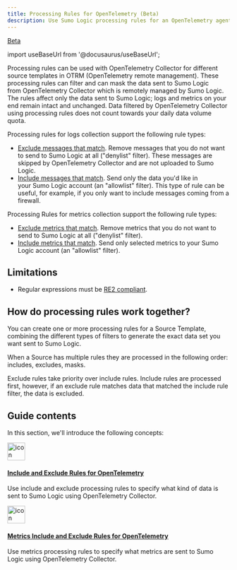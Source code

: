 ```yaml
---
title: Processing Rules for OpenTelemetry (Beta)
description: Use Sumo Logic processing rules for an OpenTelemetry agent with an OpenTelemetry remote management (OTRM) source template.
---
```

<head>
  <meta name="robots" content="noindex" />
</head>

<p><a href="/docs/beta"><span className="beta">Beta</span></a></p>

import useBaseUrl from '@docusaurus/useBaseUrl';

Processing rules can be used with OpenTelemetry Collector for different source templates in OTRM (OpenTelemetry remote management). These processing rules can filter and can mask the data sent to Sumo Logic from OpenTelemetry Collector which is remotely managed by Sumo Logic. The rules affect only the data sent to Sumo Logic; logs and metrics on your end remain intact and unchanged. Data filtered by OpenTelemetry Collector using processing rules does not count towards your daily data volume quota.

Processing rules for logs collection support the following rule types:

* [Exclude messages that match](/docs/send-data/opentelemetry-collector/processing-rules/include-and-exclude-rules-otel.md). Remove messages that you do not want to send to Sumo Logic at all ("denylist" filter). These messages are skipped by OpenTelemetry Collector and are not uploaded to Sumo Logic.
* [Include messages that match](/docs/send-data/opentelemetry-collector/processing-rules/include-and-exclude-rules-otel.md). Send only the data you'd like in your Sumo Logic account (an "allowlist" filter). This type of rule can be useful, for example, if you only want to include messages coming from a firewall.

Processing Rules for metrics collection support the following rule types:

* [Exclude metrics that match](/docs/send-data/opentelemetry-collector/processing-rules/metrics-include-and-exclude-rules-otel.md). Remove metrics that you do not want to send to Sumo Logic at all ("denylist" filter).
* [Include metrics that match](/docs/send-data/opentelemetry-collector/processing-rules/metrics-include-and-exclude-rules-otel.md). Send only selected metrics to your Sumo Logic account (an "allowlist" filter). 

## Limitations

* Regular expressions must be [RE2 compliant](https://github.com/google/re2/wiki/Syntax).

## How do processing rules work together?

You can create one or more processing rules for a Source Template, combining the different types of filters to generate the exact data set you want sent to Sumo Logic.  

When a Source has multiple rules they are processed in the following order: includes, excludes, masks.   

Exclude rules take priority over include rules. Include rules are processed first, however, if an exclude rule matches data that matched the include rule filter, the data is excluded.

## Guide contents

In this section, we'll introduce the following concepts:

<div className="box-wrapper" >
<div className="box smallbox card">
  <div className="container">
  <a href="/docs/send-data/opentelemetry-collector/processing-rules/include-and-exclude-rules-otel"><img src={useBaseUrl('img/icons/operations/rules.png')} alt="icon" width="40"/><h4>Include and Exclude Rules for OpenTelemetry </h4></a>
  <p>Use include and exclude processing rules to specify what kind of data is sent to Sumo Logic using OpenTelemetry Collector.</p>
  </div>
</div>
<div className="box smallbox card">
  <div className="container">
  <a href="/docs/send-data/opentelemetry-collector/processing-rules/metrics-include-and-exclude-rules-otel"><img src={useBaseUrl('img/icons/operations/rules.png')} alt="icon" width="40"/><h4>Metrics Include and Exclude Rules for OpenTelemetry</h4></a>
  <p>Use metrics processing rules to specify what metrics are sent to Sumo Logic using OpenTelemetry Collector.</p>
  </div>
</div>
</div>
